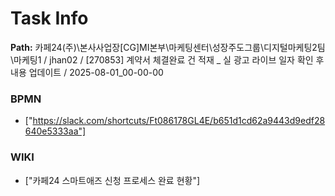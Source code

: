 # Task Info

**Path:** 카페24(주)\본사사업장\[CG]MI본부\마케팅센터\성장주도그룹\디지털마케팅2팀\마케팅1 / jhan02 / [270853] 계약서 체결완료 건 적재 _ 실 광고 라이브 일자 확인 후 내용 업데이트 / 2025-08-01_00-00-00

### BPMN
- ["https://slack.com/shortcuts/Ft086178GL4E/b651d1cd62a9443d9edf28640e5333aa"]

### WIKI
- ["카페24 스마트애즈 신청 프로세스 완료 현황"]

